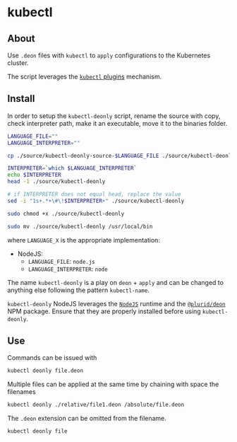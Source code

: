 # kubectl



## About

Use `.deon` files with `kubectl` to `apply` configurations to the Kubernetes cluster.

The script leverages the [`kubectl` plugins](https://kubernetes.io/docs/tasks/extend-kubectl/kubectl-plugins/) mechanism.


## Install

In order to setup the `kubectl-deonly` script, rename the source with copy, check interpreter path, make it an executable, move it to the binaries folder.

``` bash
LANGUAGE_FILE=""
LANGUAGE_INTERPRETER=""

cp ./source/kubectl-deonly-source-$LANGUAGE_FILE ./source/kubectl-deonly

INTERPRETER=`which $LANGUAGE_INTERPRETER`
echo $INTERPRETER
head -1 ./source/kubectl-deonly

# if INTERPRETER does not equal head, replace the value
sed -i "1s+.*+\#\!$INTERPRETER+" ./source/kubectl-deonly

sudo chmod +x ./source/kubectl-deonly

sudo mv ./source/kubectl-deonly /usr/local/bin
```

where `LANGUAGE_X` is the appropriate implementation:

+ NodeJS:
    + `LANGUAGE_FILE`: `node.js`
    + `LANGUAGE_INTERPRETER`: `node`

The name `kubectl-deonly` is a play on `deon` + `apply` and can be changed to anything else following the pattern `kubectl-name`.

`kubectl-deonly` NodeJS leverages the [`NodeJS`](https://nodejs.org) runtime and the [`@plurid/deon`](https://www.npmjs.com/package/@plurid/deon) NPM package. Ensure that they are properly installed before using `kubectl-deonly`.


## Use

Commands can be issued with

``` bash
kubectl deonly file.deon
```

Multiple files can be applied at the same time by chaining with space the filenames

``` bash
kubectl deonly ./relative/file1.deon /absolute/file.deon
```

The `.deon` extension can be omitted from the filename.

``` bash
kubectl deonly file
```
